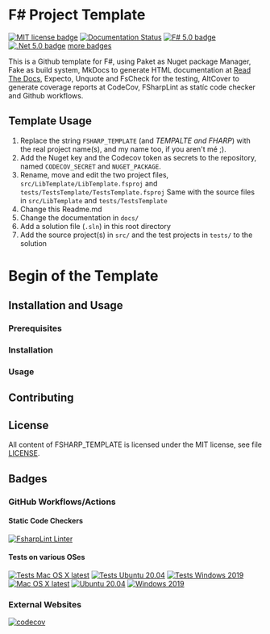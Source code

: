 # F# Project Template

[![MIT license badge](https://img.shields.io/github/license/Release-Candidate/FSHARP_TEMPLATE)](https://github.com/Release-Candidate/FSHARP_TEMPLATE/blob/main/LICENSE)
[![Documentation Status](https://readthedocs.org/projects/fsharp-template/badge/?version=latest)](https://fsharp-template.readthedocs.io/en/latest/?badge=latest)
[![F# 5.0 badge](https://img.shields.io/badge/F%23-5.0-brightgreen?style=flat)](https://fsharp.org/)
[![.Net 5.0 badge](https://img.shields.io/badge/.Net-5.0-brightgreen?style=flat)](https://dotnet.microsoft.com/download)
[more badges](#badges)

This is a Github template for F#, using Paket as
Nuget package Manager, Fake as build system, MkDocs
to generate HTML documentation at [Read The Docs](https://readthedocs.org/), 
Expecto, Unquote and FsCheck for the testing, AltCover to generate
coverage reports at CodeCov, FSharpLint as statíc code checker and Github workflows. 

## Template Usage

1. Replace the string `FSHARP_TEMPLATE` (and *_TEMPALTE and FHARP_*) 
with the real project name(s), and my name too, if
you aren't mé ;). 
2. Add the Nuget key and the Codecov token as secrets
to the repository, named `CODECOV_SECRET` and `NUGET_PACKAGE`. 
3. Rename, move and edit the two project files, 
`src/LibTemplate/LibTemplate.fsproj` and `tests/TestsTemplate/TestsTemplate.fsproj`
Same with the source files in `src/LibTemplate`
and `tests/TestsTemplate`
4. Change this Readme.md
5. Change the documentation in `docs/`
6. Add a solution file (`.sln`) in this root directory
7. Add the source project(s) in `src/` and the test
projects in `tests/` to the solution

# Begin of the Template

## Installation and Usage

### Prerequisites

### Installation

### Usage

## Contributing

## License

All content of FSHARP_TEMPLATE is licensed under the MIT license, see file [LICENSE](https://github.com/Release-Candidate/FSHARP_TEMPLATE/blob/main/LICENSE).

## Badges

### GitHub Workflows/Actions

#### Static Code Checkers

[![FsharpLint Linter](https://github.com/Release-Candidate/FSharp_Template/actions/workflows/fsharplint.yml/badge.svg)](https://github.com/Release-Candidate/FSharp_Template/actions/workflows/fsharplint.yml)

#### Tests on various OSes

[![Tests Mac OS X latest](https://github.com/Release-Candidate/FSharp_Template/actions/workflows/osx_test.yml/badge.svg)](https://github.com/Release-Candidate/FSharp_Template/actions/workflows/osx_test.yml)
[![Tests Ubuntu 20.04](https://github.com/Release-Candidate/FSharp_Template/actions/workflows/linux_test.yml/badge.svg)](https://github.com/Release-Candidate/FSharp_Template/actions/workflows/linux_test.yml)
[![Tests Windows 2019](https://github.com/Release-Candidate/FSharp_Template/actions/workflows/windows_test.yml/badge.svg)](https://github.com/Release-Candidate/FSharp_Template/actions/workflows/windows_test.yml)
[![Mac OS X latest](https://github.com/Release-Candidate/FSharp_Template/actions/workflows/osx.yml/badge.svg)](https://github.com/Release-Candidate/FSharp_Template/actions/workflows/osx.yml)
[![Ubuntu 20.04](https://github.com/Release-Candidate/FSharp_Template/actions/workflows/linux.yml/badge.svg)](https://github.com/Release-Candidate/FSharp_Template/actions/workflows/linux.yml)
[![Windows 2019](https://github.com/Release-Candidate/FSharp_Template/actions/workflows/windows.yml/badge.svg)](https://github.com/Release-Candidate/FSharp_Template/actions/workflows/windows.yml)



### External Websites

[![codecov](https://codecov.io/gh/Release-Candidate/FSharp_Template/branch/main/graph/badge.svg)](https://codecov.io/gh/Release-Candidate/FSharp_Template)
